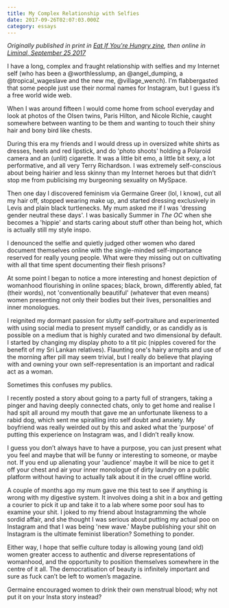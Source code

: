 ```yaml
---
title: My Complex Relationship with Selfies
date: 2017-09-26T02:07:03.000Z
category: essays
---
```

_Originally published in print in [Eat If You're Hungry zine](https://www.instagram.com/eatifyouarehungry_zine/), then online in [Liminal, September 25 2017](https://www.liminalmag.com/blog/my-complex-relationship-with-selfies?rq=tara%20kenny)_

I have a long, complex and fraught relationship with selfies and my Internet self (who has been a @worthlesslump, an @angel_dumping, a @tropical_wageslave and the new me, @village_wench). I’m flabbergasted that some people just use their normal names for Instagram, but I guess it’s a free world wide web.

When I was around fifteen I would come home from school everyday and look at photos of the Olsen twins, Paris Hilton, and Nicole Richie, caught somewhere between wanting to be them and wanting to touch their shiny hair and bony bird like chests.

During this era my friends and I would dress up in oversized white shirts as dresses, heels and red lipstick, and do 'photo shoots' holding a Polaroid camera and an (unlit) cigarette. It was a little bit emo, a little bit sexy, a lot performative, and all very Terry Richardson. I was extremely self-conscious about being hairier and less skinny than my Internet heroes but that didn’t stop me from publicising my burgeoning sexuality on MySpace.

Then one day I discovered feminism via Germaine Greer (lol, I know), cut all my hair off, stopped wearing make up, and started dressing exclusively in Levis and plain black turtlenecks. My mum asked me if I was 'dressing gender neutral these days'. I was basically Summer in _The OC_ when she becomes a 'hippie' and starts caring about stuff other than being hot, which is actually still my style inspo.

I denounced the selfie and quietly judged other women who dared document themselves online with the single-minded self-importance reserved for really young people. What were they missing out on cultivating with all that time spent documenting their flesh prisons?

At some point I began to notice a more interesting and honest depiction of womanhood flourishing in online spaces; black, brown, differently abled, fat (their words), not 'conventionally beautiful' (whatever that even means) women presenting not only their bodies but their lives, personalities and inner monologues.

I reignited my dormant passion for slutty self-portraiture and experimented with using social media to present myself candidly, or as candidly as is possible on a medium that is highly curated and two dimensional by default. I started by changing my display photo to a tit pic (nipples covered for the benefit of my Sri Lankan relatives). Flaunting one's hairy armpits and use of the morning after pill may seem trivial, but I really do believe that playing with and owning your own self-representation is an important and radical act as a woman.

Sometimes this confuses my publics.

I recently posted a story about going to a party full of strangers, taking a pinger and having deeply connected chats, only to get home and realise I had spit all around my mouth that gave me an unfortunate likeness to a rabid dog, which sent me spiralling into self doubt and anxiety. My boyfriend was really weirded out by this and asked what the 'purpose' of putting this experience on Instagram was, and I didn’t really know.

I guess you don’t always have to have a purpose, you can just present what you feel and maybe that will be funny or interesting to someone, or maybe not. If you end up alienating your 'audience' maybe it will be nice to get it off your chest and air your inner monologue of dirty laundry on a public platform without having to actually talk about it in the cruel offline world.    

A couple of months ago my mum gave me this test to see if anything is wrong with my digestive system. It involves doing a shit in a box and getting a courier to pick it up and take it to a lab where some poor soul has to examine your shit. I joked to my friend about Instagramming the whole sordid affair, and she thought I was serious about putting my actual poo on Instagram and that I was being 'new wave.' Maybe publishing your shit on Instagram is the ultimate feminist liberation? Something to ponder. 

Either way, I hope that selfie culture today is allowing young (and old) women greater access to authentic and diverse representations of womanhood, and the opportunity to position themselves somewhere in the centre of it all. The democratisation of beauty is infinitely important and sure as fuck can’t be left to women’s magazine.

Germaine encouraged women to drink their own menstrual blood; why not put it on your Insta story instead?
